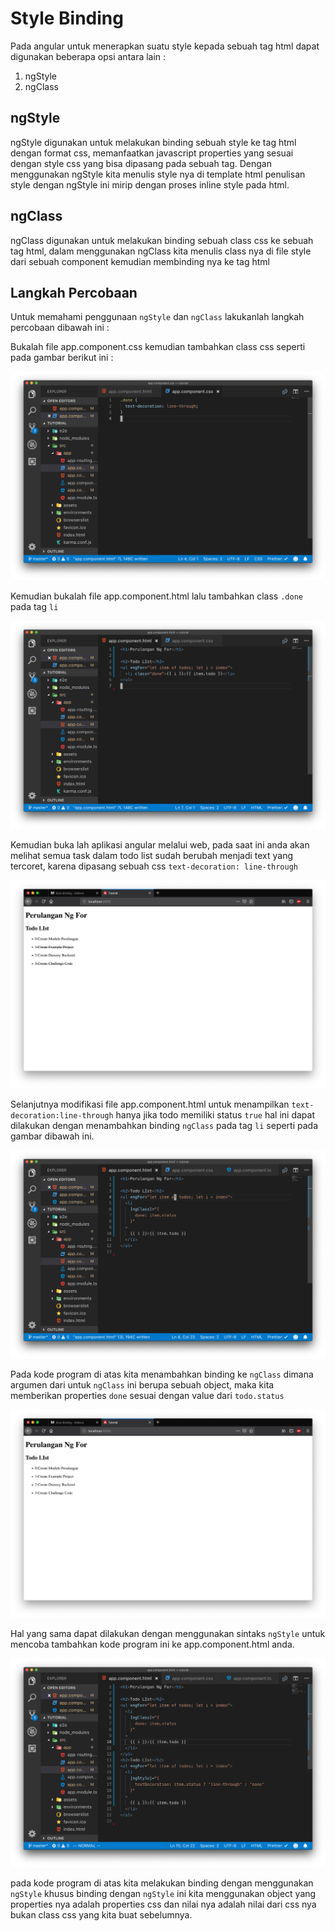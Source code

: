# Style Binding

Pada angular untuk menerapkan suatu style kepada sebuah tag html dapat digunakan beberapa opsi antara lain :

1. ngStyle
2. ngClass

## ngStyle

ngStyle digunakan untuk melakukan binding sebuah style ke tag html dengan format css, memanfaatkan javascript properties yang sesuai dengan style css yang bisa dipasang pada sebuah tag. Dengan menggunakan ngStyle kita menulis style nya di template html penulisan style dengan ngStyle ini mirip dengan proses inline style pada html.

## ngClass

ngClass digunakan untuk melakukan binding sebuah class css ke sebuah tag html, dalam menggunakan ngClass kita menulis class nya di file style dari sebuah component kemudian membinding nya ke tag html

## Langkah Percobaan

Untuk memahami penggunaan `ngStyle` dan `ngClass` lakukanlah langkah percobaan dibawah ini :

Bukalah file app.component.css kemudian tambahkan class css seperti pada gambar berikut ini :

![ngclass](diagrams/ngClass.png)

Kemudian bukalah file app.component.html lalu tambahkan class `.done` pada tag `li`

![ngclass](diagrams/ngClass2.png)

Kemudian buka lah aplikasi angular melalui web, pada saat ini anda akan melihat semua task dalam todo list sudah berubah menjadi text yang tercoret, karena dipasang sebuah css `text-decoration: line-through`

![ngclass](diagrams/ngClass3.png)

Selanjutnya modifikasi file app.component.html untuk menampilkan `text-decoration:line-through` hanya jika todo memiliki status `true` hal ini dapat dilakukan dengan menambahkan binding `ngClass` pada tag `li` seperti pada gambar dibawah ini.

![ngclass4](diagrams/ngClass4.png)

Pada kode program di atas kita menambahkan binding ke `ngClass` dimana argumen dari untuk `ngClass` ini berupa sebuah object, maka kita memberikan properties `done` sesuai dengan value dari `todo.status`

![ngclass5](diagrams/ngClass5.png)

Hal yang sama dapat dilakukan dengan menggunakan sintaks `ngStyle` untuk mencoba tambahkan kode program ini ke app.component.html anda.

![ngclass6](diagrams/ngClass6.png)

pada kode program di atas kita melakukan binding dengan menggunakan `ngStyle` khusus binding dengan `ngStyle` ini kita menggunakan object yang properties nya adalah properties css dan nilai nya adalah nilai dari css nya bukan class css yang kita buat sebelumnya.
